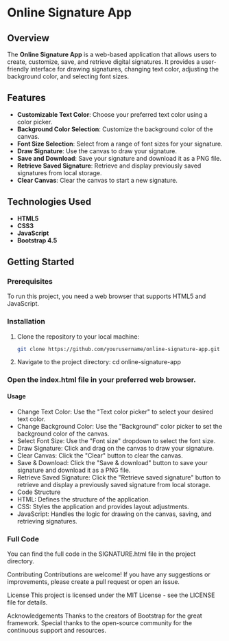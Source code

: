 # Online Signature App

## Overview

The **Online Signature App** is a web-based application that allows users to create, customize, save, and retrieve digital signatures. It provides a user-friendly interface for drawing signatures, changing text color, adjusting the background color, and selecting font sizes.

## Features

- **Customizable Text Color**: Choose your preferred text color using a color picker.
- **Background Color Selection**: Customize the background color of the canvas.
- **Font Size Selection**: Select from a range of font sizes for your signature.
- **Draw Signature**: Use the canvas to draw your signature.
- **Save and Download**: Save your signature and download it as a PNG file.
- **Retrieve Saved Signature**: Retrieve and display previously saved signatures from local storage.
- **Clear Canvas**: Clear the canvas to start a new signature.

## Technologies Used

- **HTML5**
- **CSS3**
- **JavaScript**
- **Bootstrap 4.5**

## Getting Started

### Prerequisites

To run this project, you need a web browser that supports HTML5 and JavaScript.

### Installation

1. Clone the repository to your local machine:

   ```bash
   git clone https://github.com/yourusername/online-signature-app.git

2.  Navigate to the project directory:
cd online-signature-app


### Open the index.html file in your preferred web browser.

#### Usage
- Change Text Color: Use the "Text color picker" to select your desired text color.
- Change Background Color: Use the "Background" color picker to set the background color of the canvas.
- Select Font Size: Use the "Font size" dropdown to select the font size.
- Draw Signature: Click and drag on the canvas to draw your signature.
- Clear Canvas: Click the "Clear" button to clear the canvas.
- Save & Download: Click the "Save & download" button to save your signature and download it as a PNG file.
- Retrieve Saved Signature: Click the "Retrieve saved signature" button to retrieve and display a previously saved signature from local storage.
- Code Structure
- HTML: Defines the structure of the application.
- CSS: Styles the application and provides layout adjustments.
- JavaScript: Handles the logic for drawing on the canvas, saving, and retrieving signatures.


### Full Code
You can find the full code in the SIGNATURE.html file in the project directory.

Contributing
Contributions are welcome! If you have any suggestions or improvements, please create a pull request or open an issue.

License
This project is licensed under the MIT License - see the LICENSE file for details.

Acknowledgements
Thanks to the creators of Bootstrap for the great framework.
Special thanks to the open-source community for the continuous support and resources.
